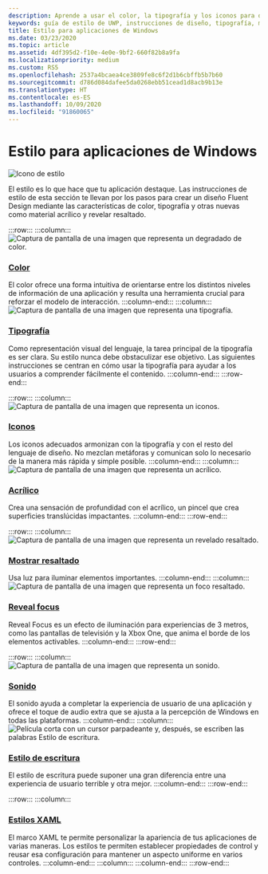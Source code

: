 ```yaml
---
description: Aprende a usar el color, la tipografía y los iconos para definir la personalidad de tu aplicación de Windows con la guía de estilo.
keywords: guía de estilo de UWP, instrucciones de diseño, tipografía, movimiento, sonido, movimiento, desarrollo de aplicaciones, guía de estilo de windows
title: Estilo para aplicaciones de Windows
ms.date: 03/23/2020
ms.topic: article
ms.assetid: 4df395d2-f10e-4e0e-9bf2-660f82b8a9fa
ms.localizationpriority: medium
ms.custom: RS5
ms.openlocfilehash: 2537a4bcaea4ce3809fe8c6f2d1b6cbffb5b7b60
ms.sourcegitcommit: d786d084dafee5da0268ebb51cead1d8acb9b13e
ms.translationtype: HT
ms.contentlocale: es-ES
ms.lasthandoff: 10/09/2020
ms.locfileid: "91860065"
---
```

# <a name="style-for-windows-apps"></a>Estilo para aplicaciones de Windows

![Icono de estilo](../images/style-2x.png)

El estilo es lo que hace que tu aplicación destaque. Las instrucciones de estilo de esta sección te llevan por los pasos para crear un diseño Fluent Design mediante las características de color, tipografía y otras nuevas como material acrílico y revelar resaltado.

:::row:::
    :::column:::
![Captura de pantalla de una imagen que representa un degradado de color.](images/header-color.svg)
### <a name="color"></a>[Color](color.md)
El color ofrece una forma intuitiva de orientarse entre los distintos niveles de información de una aplicación y resulta una herramienta crucial para reforzar el modelo de interacción.
    :::column-end:::
    :::column:::
![Captura de pantalla de una imagen que representa una tipografía.](images/header-typography.svg)
### <a name="typography"></a>[Tipografía](typography.md)
Como representación visual del lenguaje, la tarea principal de la tipografía es ser clara. Su estilo nunca debe obstaculizar ese objetivo. Las siguientes instrucciones se centran en cómo usar la tipografía para ayudar a los usuarios a comprender fácilmente el contenido. 
    :::column-end:::
:::row-end:::

:::row:::
    :::column:::
![Captura de pantalla de una imagen que representa un iconos.](images/header-icons.svg)
### <a name="icons"></a>[Iconos](icons.md)
Los iconos adecuados armonizan con la tipografía y con el resto del lenguaje de diseño. No mezclan metáforas y comunican solo lo necesario de la manera más rápida y simple posible.
    :::column-end:::
    :::column:::
![Captura de pantalla de una imagen que representa un acrílico.](images/header-acrylic.svg)
### <a name="acrylic"></a>[Acrílico](acrylic.md)
Crea una sensación de profundidad con el acrílico, un pincel que crea superficies translúcidas impactantes.
    :::column-end:::
:::row-end:::

:::row:::
    :::column:::
![Captura de pantalla de una imagen que representa un revelado resaltado.](images/header-reveal-highlight.svg)
### <a name="reveal-highlight"></a>[Mostrar resaltado](reveal.md)
Usa luz para iluminar elementos importantes.
    :::column-end:::
    :::column:::
![Captura de pantalla de una imagen que representa un foco resaltado.](images/header-reveal-focus.svg)
### <a name="reveal-focus"></a>[Reveal focus](reveal-focus.md)
Reveal Focus es un efecto de iluminación para experiencias de 3 metros, como las pantallas de televisión y la Xbox One, que anima el borde de los elementos activables.
    :::column-end:::
:::row-end:::

:::row:::
    :::column:::
![Captura de pantalla de una imagen que representa un sonido.](images/header-sound.svg)
### <a name="sound"></a>[Sonido](sound.md)
El sonido ayuda a completar la experiencia de usuario de una aplicación y ofrece el toque de audio extra que se ajusta a la percepción de Windows en todas las plataformas.
    :::column-end:::
    :::column:::
![Película corta con un cursor parpadeante y, después, se escriben las palabras Estilo de escritura.](images/header-writing-style.gif)
### <a name="writing-style"></a>[Estilo de escritura](writing-style.md)
El estilo de escritura puede suponer una gran diferencia entre una experiencia de usuario terrible y otra mejor.
    :::column-end:::
:::row-end:::

:::row:::
    :::column:::
### <a name="xaml-styles"></a>[Estilos XAML](../controls-and-patterns/xaml-styles.md)
El marco XAML te permite personalizar la apariencia de tus aplicaciones de varias maneras. Los estilos te permiten establecer propiedades de control y reusar esa configuración para mantener un aspecto uniforme en varios controles.
    :::column-end:::
    :::column:::
    :::column-end:::
:::row-end:::
